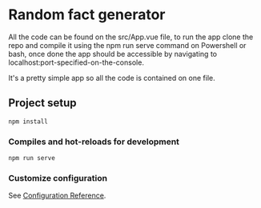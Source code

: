 # Random fact generator

All the code can be found on the src/App.vue file, to run the app clone the repo and compile it using the npm run serve command on Powershell or bash, once done the app should be accessible by navigating to localhost:port-specified-on-the-console.

It's a pretty simple app so all the code is contained on one file.

## Project setup
```
npm install
```

### Compiles and hot-reloads for development
```
npm run serve
```

### Customize configuration
See [Configuration Reference](https://cli.vuejs.org/config/).
